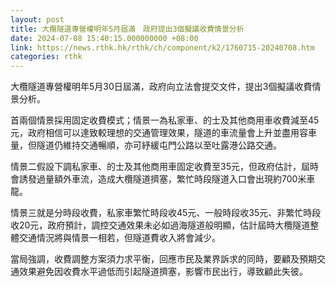 ```yaml
---
layout: post
title: 大欖隧道專營權明年5月屆滿　政府提出3個擬議收費情景分析
date: 2024-07-08 15:40:15.000000000 +08:00
link: https://news.rthk.hk/rthk/ch/component/k2/1760715-20240708.htm
categories: rthk
---
```


大欖隧道專營權明年5月30日屆滿，政府向立法會提交文件，提出3個擬議收費情景分析。

首兩個情景採用固定收費模式；情景一為私家車、的士及其他商用車收費減至45元，政府相信可以達致較理想的交通管理效果，隧道的車流量會上升並盡用容車量，但隧道仍維持交通暢順，亦可紓緩屯門公路以至吐露港公路交通。

情景二假設下調私家車、的士及其他商用車固定收費至35元，但政府估計，屆時會誘發過量額外車流，造成大欖隧道擠塞，繁忙時段隧道入口會出現約700米車龍。

情景三就是分時段收費，私家車繁忙時段收45元、一般時段收35元、非繁忙時段收20元，政府預計，調控交通效果未必如過海隧道般明顯，估計屆時大欖隧道整體交通情況將與情景一相若，但隧道費收入將會減少。

當局強調，收費調整方案須力求平衡，回應市民及業界訴求的同時，要顧及預期交通效果避免因收費水平過低而引起隧道擠塞，影響市民出行，導致顧此失彼。
